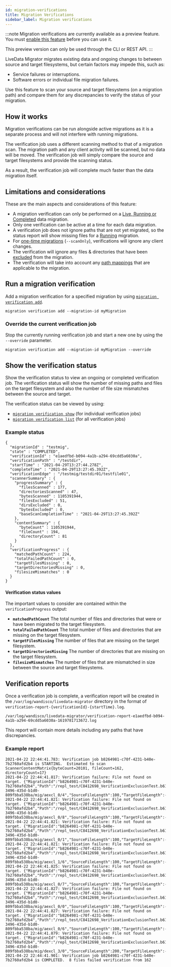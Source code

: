 ```yaml
---
id: migration-verifications
title: Migration Verifications
sidebar_label: Migration verifications
---
```


:::note
Migration verifications are currently available as a preview feature. You must [enable this feature](./preview-features) before you can use it.

This preview version can only be used through the CLI or REST API.
:::

LiveData Migrator migrates existing data and ongoing changes to between source and target filesystems, but certain factors may impede this, such as:

* Service failures or interruptions.
* Software errors or individual file migration failures.

Use this feature to scan your source and target filesystems (on a migration path) and compare them for any discrepancies to verify the status of your migration.

## How it works

Migration verifications can be run alongside active migrations as it is a separate process and will not interfere with running migrations.

The verification job uses a different scanning method to that of a migration scan. The migration path and any client activity will be scanned, but no data will be moved. The verification job will simply compare the source and target filesystems and provide the scanning status.

As a result, the verification job will complete much faster than the data migration itself.

## Limitations and considerations

These are the main aspects and considerations of this feature:

* A migration verification can only be performed on a [Live, Running or Completed](./manage-migrations.md#data-migration-states) data migration.
* Only one verification can be active at a time for each data migration.
* A verification job does not ignore paths that are not yet migrated, so the status report will show missing files for a [Running](./manage-migrations.md#data-migration-states) migration.
* For [one-time migrations](./one-time-migration.md) (`--scanOnly`), verifications will ignore any client changes.
* The verification will ignore any files & directories that have been [excluded](./configure-exclusions.md) from the migration.
* The verification will take into account any [path mappings](./create-path-mappings.md) that are applicable to the migration.

## Run a migration verification

Add a migration verification for a specified migration by using [`migration verification add`](./command-reference.md#migration-verification-add).

```text title="Example"
migration verification add --migration-id myMigration
```

### Override the current verification job

Stop the currently running verification job and start a new one by using the `--override` parameter.

```text title="Example with override"
migration verification add --migration-id myMigration --override
```

## Show the verification status

Show the verification status to view an ongoing or completed verification job. The verification status will show the number of missing paths and files on the target filesystem and also the number of file size mismatches between the source and target.

The verification status can be viewed by using:

* [`migration verification show`](#migration-verification-show) (for individual verification jobs)
* [`migration verification list`](#migration-verification-list) (for all verification jobs)

### Example status

```text title="Example status of a completed verification"
{
  "migrationId" : "testmig",
  "state" : "COMPLETED",
  "verificationId" : "e1aedfbd-b094-4a1b-a294-69cdd5a6030a",
  "verificationPath" : "/testdir",
  "startTime" : "2021-04-29T13:27:44.278Z",
  "completeTime" : "2021-04-29T13:27:45.392Z",
  "verificationEdge" : "/testmig/testdir01/testfile01",
  "scannerSummary" : {
    "progressSummary" : {
      "filesScanned" : 177,
      "directoriesScanned" : 47,
      "bytesScanned" : 1105391944,
      "filesExcluded" : 51,
      "dirsExcluded" : 0,
      "bytesExcluded" : 0,
      "baseScanCompletionTime" : "2021-04-29T13:27:45.392Z"
    },
    "contentSummary" : {
      "byteCount" : 1105391944,
      "fileCount" : 194,
      "directoryCount" : 81
    }
  },
  "verificationProgress" : {
    "matchedPathCount" : 224,
    "totalFailedPathCount" : 0,
    "targetFilesMissing" : 0,
    "targetDirectoriesMissing" : 0,
    "filesizeMismatches" : 0
  }
}
```

#### Verification status values

The important values to consider are contained within the `verificationProgress` output:

* **`matchedPathCount`** The total number of files and directories that were or have been migrated to the target filesystem.
* **`totalFailedPathCount`** The total number of files and directories that are missing on the target filesystem.
* **`targetFilesMissing`** The number of files that are missing on the target filesystem.
* **`targetDirectoriesMissing`** The number of directories that are missing on the target filesystem.
* **`filesizeMismatches`** The number of files that are mismatched in size between the source and target filesystems.

## Verification reports

Once a verification job is complete, a verification report will be created in the `/var/log/wandisco/livedata-migrator` directory in the format of `verification-report-{verificationId}-{startTime}.log`.

```text "Example verification report file"
/var/log/wandisco/livedata-migrator/verification-report-e1aedfbd-b094-4a1b-a294-69cdd5a6030a-1619781713672.log
```

This report will contain more details including any paths that have discrepancies.

### Example report

```text title="Example report with errors"
2021-04-22 22:44:41.783: Verification job b8264981-c70f-4231-b40e-7b2760afd2b4 is STARTING.  Estimated to scan ScannerContentMatrix{byteCount=20101, fileCount=162, directoryCount=17}
2021-04-22 22:44:41.817: Verification failure: File not found on target. {"MigrationId":"b8264981-c70f-4231-b40e-7b2760afd2b4","Path":"/repl_test/C8412698_VerificationExclusionTest.b610650c-3496-435d-b1d0-809fbba538ba/mig/aexcl_0/4","SourceFileLength":100,"TargetFileLength":-1,"VerifyResult":"MISSING_ON_TARGET","VerifyTime":1619131481817}
2021-04-22 22:44:41.821: Verification failure: File not found on target. {"MigrationId":"b8264981-c70f-4231-b40e-7b2760afd2b4","Path":"/repl_test/C8412698_VerificationExclusionTest.b610650c-3496-435d-b1d0-809fbba538ba/mig/aexcl_0/8","SourceFileLength":100,"TargetFileLength":-1,"VerifyResult":"MISSING_ON_TARGET","VerifyTime":1619131481821}
2021-04-22 22:44:41.821: Verification failure: File not found on target. {"MigrationId":"b8264981-c70f-4231-b40e-7b2760afd2b4","Path":"/repl_test/C8412698_VerificationExclusionTest.b610650c-3496-435d-b1d0-809fbba538ba/mig/aexcl_0/1","SourceFileLength":100,"TargetFileLength":-1,"VerifyResult":"MISSING_ON_TARGET","VerifyTime":1619131481821}
2021-04-22 22:44:41.821: Verification failure: File not found on target. {"MigrationId":"b8264981-c70f-4231-b40e-7b2760afd2b4","Path":"/repl_test/C8412698_VerificationExclusionTest.b610650c-3496-435d-b1d0-809fbba538ba/mig/aexcl_1/6","SourceFileLength":100,"TargetFileLength":-1,"VerifyResult":"MISSING_ON_TARGET","VerifyTime":1619131481821}
2021-04-22 22:44:41.825: Verification failure: File not found on target. {"MigrationId":"b8264981-c70f-4231-b40e-7b2760afd2b4","Path":"/repl_test/C8412698_VerificationExclusionTest.b610650c-3496-435d-b1d0-809fbba538ba/mig/aexcl_0/7","SourceFileLength":100,"TargetFileLength":-1,"VerifyResult":"MISSING_ON_TARGET","VerifyTime":1619131481825}
2021-04-22 22:44:41.827: Verification failure: File not found on target. {"MigrationId":"b8264981-c70f-4231-b40e-7b2760afd2b4","Path":"/repl_test/C8412698_VerificationExclusionTest.b610650c-3496-435d-b1d0-809fbba538ba/mig/aexcl_0/0","SourceFileLength":100,"TargetFileLength":-1,"VerifyResult":"MISSING_ON_TARGET","VerifyTime":1619131481826}
2021-04-22 22:44:41.827: Verification failure: File not found on target. {"MigrationId":"b8264981-c70f-4231-b40e-7b2760afd2b4","Path":"/repl_test/C8412698_VerificationExclusionTest.b610650c-3496-435d-b1d0-809fbba538ba/mig/aexcl_0/6","SourceFileLength":100,"TargetFileLength":-1,"VerifyResult":"MISSING_ON_TARGET","VerifyTime":1619131481827}
2021-04-22 22:44:41.879: Verification failure: File not found on target. {"MigrationId":"b8264981-c70f-4231-b40e-7b2760afd2b4","Path":"/repl_test/C8412698_VerificationExclusionTest.b610650c-3496-435d-b1d0-809fbba538ba/mig/dexcl_3/0","SourceFileLength":200,"TargetFileLength":-1,"VerifyResult":"MISSING_ON_TARGET","VerifyTime":1619131481879}
2021-04-22 22:44:41.901: Verification job b8264981-c70f-4231-b40e-7b2760afd2b4 is COMPLETED.  8 files failed verification from 162
```
